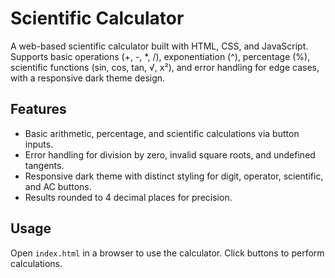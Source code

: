 # Scientific Calculator
A web-based scientific calculator built with HTML, CSS, and JavaScript. Supports basic operations (+, -, *, /), exponentiation (^), percentage (%), scientific functions (sin, cos, tan, √, x²), 
and error handling for edge cases, with a responsive dark theme design.

## Features
- Basic arithmetic, percentage, and scientific calculations via button inputs.
- Error handling for division by zero, invalid square roots, and undefined tangents.
- Responsive dark theme with distinct styling for digit, operator, scientific, and AC buttons.
- Results rounded to 4 decimal places for precision.

## Usage
Open `index.html` in a browser to use the calculator. Click buttons to perform calculations.
